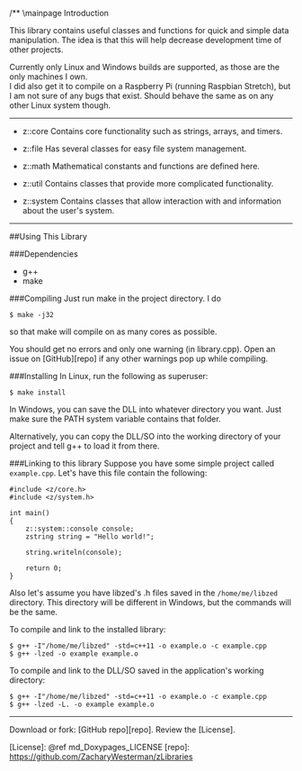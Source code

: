 /** \mainpage Introduction

This library contains useful classes and functions for quick and simple data manipulation.
The idea is that this will help decrease development time of other projects.

Currently only Linux and Windows builds are supported, as those are the only machines I own.<br/>
I did also get it to compile on a Raspberry Pi (running Raspbian Stretch),
but I am not sure of any bugs that exist.
Should behave the same as on any other Linux system though.
___

- z::core
	Contains core functionality such as strings, arrays, and timers.

- z::file
	Has several classes for easy file system management.

- z::math
	Mathematical constants and functions are defined here.

- z::util
	Contains classes that provide more complicated functionality.

- z::system
	Contains classes that allow interaction with and information about the user's system.

___

##Using This Library

###Dependencies
- g++
- make

###Compiling
Just run make in the project directory. I do
~~~
$ make -j32
~~~

so that make will compile on as many cores as possible.

You should get no errors and only one warning (in library.cpp).
Open an issue on [GitHub][repo] if any other warnings pop up while compiling.

###Installing
In Linux, run the following as superuser:
~~~
$ make install
~~~

In Windows, you can save the DLL into whatever directory you want.
Just make sure the PATH system variable contains that folder.

Alternatively, you can copy the DLL/SO into the working directory of your project
and tell g++ to load it from there.

###Linking to this library
Suppose you have some simple project called `example.cpp`.
Let's have this file contain the following:
~~~{.cpp}
#include <z/core.h>
#include <z/system.h>

int main()
{
	z::system::console console;
	zstring string = "Hello world!";

	string.writeln(console);

	return 0;
}
~~~
Also let's assume you have libzed's .h files saved in the `/home/me/libzed` directory.
This directory will be different in Windows, but the commands will be the same.

To compile and link to the installed library:
~~~
$ g++ -I"/home/me/libzed" -std=c++11 -o example.o -c example.cpp
$ g++ -lzed -o example example.o
~~~

To compile and link to the DLL/SO saved in the application's working directory:
~~~
$ g++ -I"/home/me/libzed" -std=c++11 -o example.o -c example.cpp
$ g++ -lzed -L. -o example example.o
~~~

___
Download or fork: [GitHub repo][repo].
Review the [License].

[License]: @ref md_Doxypages_LICENSE
[repo]: https://github.com/ZacharyWesterman/zLibraries
